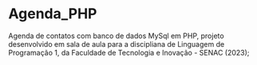 
# Agenda_PHP
 Agenda de contatos com banco de dados MySql em PHP, projeto desenvolvido em sala de aula para a discipliana de Linguagem de Programação 1, da Faculdade de Tecnologia e Inovação - SENAC (2023); 
